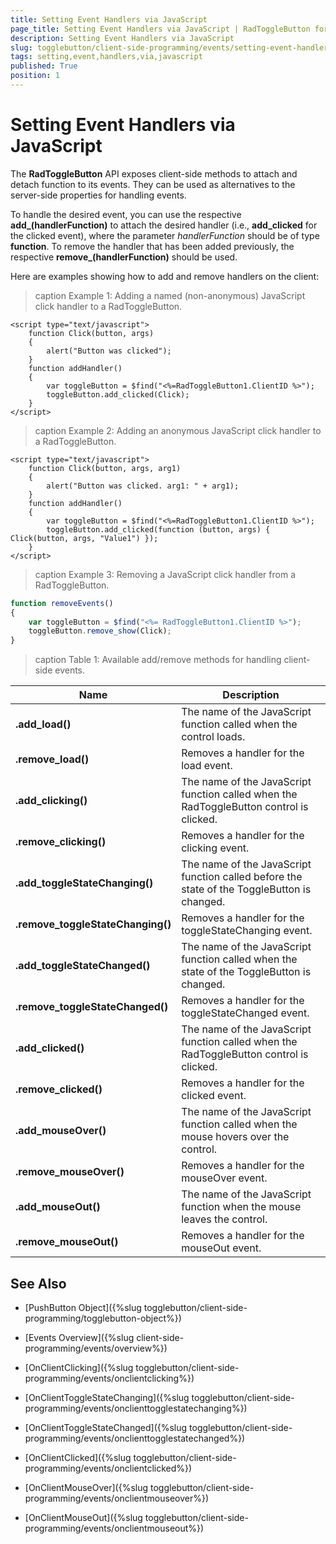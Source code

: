 ```yaml
---
title: Setting Event Handlers via JavaScript
page_title: Setting Event Handlers via JavaScript | RadToggleButton for ASP.NET AJAX Documentation
description: Setting Event Handlers via JavaScript
slug: togglebutton/client-side-programming/events/setting-event-handlers-via-javascript
tags: setting,event,handlers,via,javascript
published: True
position: 1
---
```


# Setting Event Handlers via JavaScript

The **RadToggleButton** API exposes client-side methods to attach and detach function to its events. They can be used as alternatives to the server-side properties for handling events. 

To handle the desired event, you can use the respective **add_<eventName>(handlerFunction)** to attach the desired handler (i.e., **add_clicked** for the clicked event), where the parameter *handlerFunction* should be of type **function**. To remove the handler that has been added previously, the respective **remove_<eventName>(handlerFunction)** should be used.

Here are examples showing how to add and remove handlers on the client:

>caption Example 1: Adding a named (non-anonymous) JavaScript click handler to a RadToggleButton.

````ASP.NET
<script type="text/javascript">
	function Click(button, args)
	{
		alert("Button was clicked");
	}
	function addHandler()
	{
		var toggleButton = $find("<%=RadToggleButton1.ClientID %>");
		toggleButton.add_clicked(Click);
	}
</script>
````

>caption Example 2: Adding an anonymous JavaScript click handler to a RadToggleButton.

````ASP.NET
<script type="text/javascript">
	function Click(button, args, arg1)
	{
		alert("Button was clicked. arg1: " + arg1);
	}
	function addHandler()
	{
		var toggleButton = $find("<%=RadToggleButton1.ClientID %>");
		toggleButton.add_clicked(function (button, args) { Click(button, args, "Value1") });
	}
</script>
````

>caption Example 3: Removing a JavaScript click handler from a RadToggleButton.

````JavaScript
function removeEvents()
{
    var toggleButton = $find("<%= RadToggleButton1.ClientID %>");
    toggleButton.remove_show(Click);
}
````

>caption Table 1: Available add/remove methods for handling client-side events.

| Name | Description |
| ------ | ------ |
| **.add_load()** |The name of the JavaScript function called when the control loads.|
| **.remove_load()** |Removes a handler for the load event.|
| **.add_clicking()** |The name of the JavaScript function called when the RadToggleButton control is clicked.|
| **.remove_clicking()** |Removes a handler for the clicking event.|
| **.add_toggleStateChanging()** |The name of the JavaScript function called before the state of the ToggleButton is changed.|
| **.remove_toggleStateChanging()** |Removes a handler for the toggleStateChanging event.|
| **.add_toggleStateChanged()** |The name of the JavaScript function called when the state of the ToggleButton is changed.|
| **.remove_toggleStateChanged()** |Removes a handler for the toggleStateChanged event.|
| **.add_clicked()** |The name of the JavaScript function called when the RadToggleButton control is clicked.|
| **.remove_clicked()** |Removes a handler for the clicked event.|
| **.add_mouseOver()** |The name of the JavaScript function called when the mouse hovers over the control.|
| **.remove_mouseOver()** |Removes a handler for the mouseOver event.|
| **.add_mouseOut()** |The name of the JavaScript function when the mouse leaves the control.|
| **.remove_mouseOut()** |Removes a handler for the mouseOut event.|

## See Also

 * [PushButton Object]({%slug togglebutton/client-side-programming/togglebutton-object%})
 
 * [Events Overview]({%slug client-side-programming/events/overview%})
 
 * [OnClientClicking]({%slug togglebutton/client-side-programming/events/onclientclicking%})

 * [OnClientToggleStateChanging]({%slug togglebutton/client-side-programming/events/onclienttogglestatechanging%})

 * [OnClientToggleStateChanged]({%slug togglebutton/client-side-programming/events/onclienttogglestatechanged%})
 
 * [OnClientClicked]({%slug togglebutton/client-side-programming/events/onclientclicked%})
 
 * [OnClientMouseOver]({%slug togglebutton/client-side-programming/events/onclientmouseover%})
 
 * [OnClientMouseOut]({%slug togglebutton/client-side-programming/events/onclientmouseout%})



